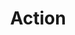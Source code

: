 ---
title: "Action"

categories: ['']

tags: ['Action']

arabic: ['الاجراء']

publishers: ['معجم مصطلحات التعلم الآلي والتعلم العميق وعلم البيانات']

types: "word"

slug: ""
---